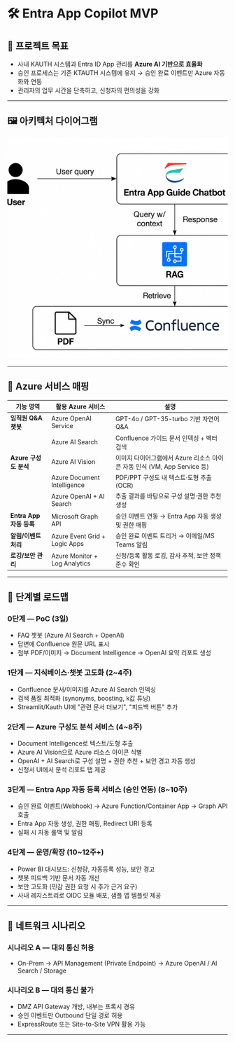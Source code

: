 # 🛠 Entra App Copilot MVP

## 🎯 프로젝트 목표
- 사내 KAUTH 시스템과 Entra ID App 관리를 **Azure AI 기반으로 효율화**
- 승인 프로세스는 기존 KTAUTH 시스템에 유지 → 승인 완료 이벤트만 Azure 자동화와 연동
- 관리자의 업무 시간을 단축하고, 신청자의 편의성을 강화

---

## 🖼 아키텍처 다이어그램

![아키텍처 다이어그램](architecture.png)

---

## 🔗 Azure 서비스 매핑

| 기능 영역               | 활용 Azure 서비스                 | 설명 |
|-------------------------|-----------------------------------|------|
| **임직원 Q&A 챗봇**     | Azure OpenAI Service              | GPT-4o / GPT-35-turbo 기반 자연어 Q&A |
|                         | Azure AI Search                   | Confluence 가이드 문서 인덱싱 + 벡터 검색 |
| **Azure 구성도 분석**   | Azure AI Vision                   | 이미지 다이어그램에서 Azure 리소스 아이콘 자동 인식 (VM, App Service 등) |
|                         | Azure Document Intelligence       | PDF/PPT 구성도 내 텍스트·도형 추출 (OCR) |
|                         | Azure OpenAI + AI Search          | 추출 결과를 바탕으로 구성 설명·권한 추천 생성 |
| **Entra App 자동 등록** | Microsoft Graph API               | 승인 이벤트 연동 → Entra App 자동 생성 및 권한 매핑 |
| **알림/이벤트 처리**    | Azure Event Grid + Logic Apps     | 승인 완료 이벤트 트리거 → 이메일/MS Teams 알림 |
| **로깅/보안 관리**      | Azure Monitor + Log Analytics     | 신청/등록 활동 로깅, 감사 추적, 보안 정책 준수 확인 |

---

## 📍 단계별 로드맵

### 0단계 — PoC (3일)
- FAQ 챗봇 (Azure AI Search + OpenAI)  
- 답변에 Confluence 원문 URL 표시  
- 첨부 PDF/이미지 → Document Intelligence → OpenAI 요약 리포트 생성  

### 1단계 — 지식베이스·챗봇 고도화 (2~4주)
- Confluence 문서/이미지를 Azure AI Search 인덱싱  
- 검색 품질 최적화 (synonyms, boosting, k값 튜닝)  
- Streamlit/Kauth UI에 "관련 문서 더보기", "피드백 버튼" 추가  

### 2단계 — Azure 구성도 분석 서비스 (4~8주)
- Document Intelligence로 텍스트/도형 추출  
- Azure AI Vision으로 Azure 리소스 아이콘 식별  
- OpenAI + AI Search로 구성 설명 + 권한 추천 + 보안 경고 자동 생성  
- 신청서 UI에서 분석 리포트 탭 제공  

### 3단계 — Entra App 자동 등록 서비스 (승인 연동) (8~10주)
- 승인 완료 이벤트(Webhook) → Azure Function/Container App → Graph API 호출  
- Entra App 자동 생성, 권한 매핑, Redirect URI 등록  
- 실패 시 자동 롤백 및 알림  

### 4단계 — 운영/확장 (10~12주+)
- Power BI 대시보드: 신청량, 자동등록 성능, 보안 경고  
- 챗봇 피드백 기반 문서 자동 개선  
- 보안 고도화 (민감 권한 요청 시 추가 근거 요구)  
- 사내 레지스트리로 OIDC 모듈 배포, 샘플 앱 템플릿 제공  

---

## 📡 네트워크 시나리오

### 시나리오 A — 대외 통신 허용
- On-Prem → API Management (Private Endpoint) → Azure OpenAI / AI Search / Storage  

### 시나리오 B — 대외 통신 불가
- DMZ API Gateway 개방, 내부는 프록시 경유  
- 승인 이벤트만 Outbound 단일 경로 허용  
- ExpressRoute 또는 Site-to-Site VPN 활용 가능  

---

